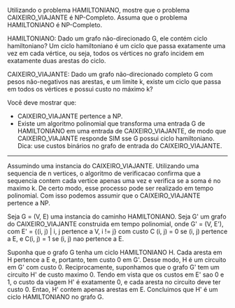 Utilizando o problema HAMILTONIANO, mostre que o problema CAIXEIRO_VIAJANTE é NP-Completo.
Assuma que o problema HAMILTONIANO é NP-Completo.

HAMILTONIANO: Dado um grafo não-direcionado G, ele contém ciclo hamiltoniano?
Um ciclo hamiltoniano é um ciclo que passa exatamente uma vez em cada vértice, ou seja, todos os vértices no grafo incidem em exatamente duas arestas do ciclo.

CAIXEIRO_VIAJANTE: Dado um grafo não-direcionado completo G com pesos não-negativos nas arestas, e um limite k, existe um ciclo que passa em todos os vértices e possui custo no máximo k?

Você deve mostrar que:
- CAIXEIRO_VIAJANTE pertence a NP.
- Existe um algoritmo polinomial que transforma uma entrada G de HAMILTONIANO em uma entrada de CAIXEIRO_VIAJANTE, de modo que CAIXEIRO_VIAJANTE responde SIM sse G possui ciclo hamiltoniano.
Dica: use custos binários no grafo de entrada do CAIXEIRO_VIAJANTE.

-----------------
Assumindo uma instancia do CAIXEIRO_VIAJANTE. Utilizando uma sequencia de n vertices, o algoritmo de verificacao confirma que a sequencia contem cada vertice apenas uma vez e verifica se a soma é no maximo k. De certo modo, esse processo pode ser realizado em tempo polinomial. Com isso podemos assumir que o CAIXEIRO_VIAJANTE pertence a NP.

Seja G = (V, E) uma instancia do caminho HAMILTONIANO. Seja G' um grafo do CAIXEIRO_VIAJANTE construida em tempo polinomial, onde G' = (V, E'), com E' = {(i, j) | i, j pertence a V, i != j} com custo C (i, j) = 0 se (i, j) pertence a E, e C(i, j) = 1 se (i, j) nao pertence a E.

Suponha que o grafo G tenha um ciclo HAMILTONIANO H. Cada aresta em H pertence a E e, portanto, tem custo 0 em G'. Desse modo, H é um circuito em G' com custo 0. Reciprocamente, suponhamos que o grafo G' tem um circuito H' de custo maximo 0. Tendo em vista que os custos em E' sao 0 e 1, o custo da viagem H' é exatamente 0, e cada aresta no circuito deve ter custo 0. Entao, H' contem apenas arestas em E. Concluimos que H' é um ciclo HAMILTONIANO no grafo G.
